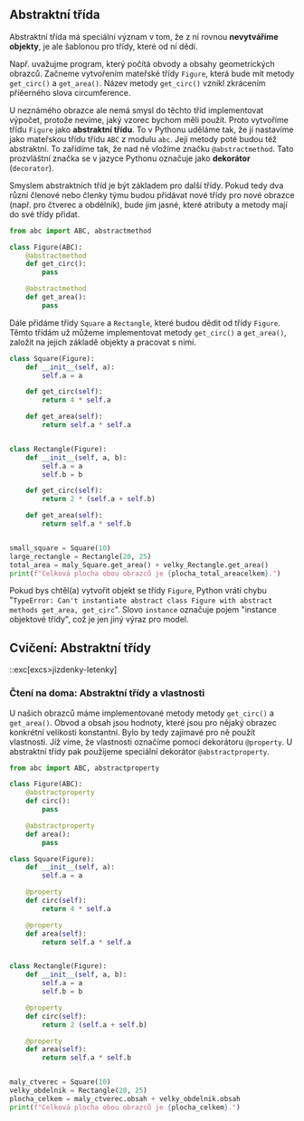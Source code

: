 ## Abstraktní třída

Abstraktní třída má speciální význam v tom, že z ní rovnou **nevytváříme objekty**, je ale šablonou pro třídy, které od ní dědí.

Např. uvažujme program, který počítá obvody a obsahy geometrických obrazců. Začneme vytvořením mateřské třídy `Figure`, která bude mít metody `get_circ()` a `get_area()`. Název metody `get_circ()` vznikl zkrácením příěerného slova circumference.

U neznámého obrazce ale nemá smysl do těchto tříd implementovat výpočet, protože nevíme, jaký vzorec bychom měli použít. Proto vytvoříme třídu `Figure` jako **abstraktní třídu**. To v Pythonu uděláme tak, že jí nastavíme jako mateřskou třídu třídu `ABC` z modulu `abc`. Její metody poté budou též abstraktní. To zařídíme tak, že nad ně vložíme značku `@abstractmethod`. Tato prozvláštní značka se v jazyce Pythonu označuje jako **dekorátor** (`decorator`).

Smyslem abstraktních tříd je být základem pro další třídy. Pokud tedy dva různí členové nebo členky týmu budou přidávat nové třídy pro nové obrazce (např. pro čtverec a obdélník), bude jim jasné, které atributy a metody mají do své třídy přidat.

```python
from abc import ABC, abstractmethod

class Figure(ABC):
    @abstractmethod
    def get_circ():
        pass

    @abstractmethod
    def get_area():
        pass
```

Dále přidáme třídy `Square` a `Rectangle`, které budou dědit od třídy `Figure`. Těmto třídám už můžeme implementovat metody `get_circ()` a `get_area()`, založit na jejich základě objekty a pracovat s nimi.

```python
class Square(Figure):
    def __init__(self, a):
        self.a = a

    def get_circ(self):
        return 4 * self.a

    def get_area(self):
        return self.a * self.a


class Rectangle(Figure):
    def __init__(self, a, b):
        self.a = a
        self.b = b

    def get_circ(self):
        return 2 * (self.a + self.b)

    def get_area(self):
        return self.a * self.b


small_square = Square(10)
large_rectangle = Rectangle(20, 25)
total_area = maly_Square.get_area() + velky_Rectangle.get_area()
print(f"Celková plocha obou obrazců je {plocha_total_areacelkem}.")
```

Pokud bys chtěl(a) vytvořit objekt se třídy `Figure`, Python vrátí chybu "`TypeError: Can't instantiate abstract class Figure with abstract methods get_area, get_circ`". Slovo `instance` označuje pojem "instance objektové třídy", což je jen jiný výraz pro model.

## Cvičení: Abstraktní třídy

::exc[excs>jizdenky-letenky]

### Čtení na doma: Abstraktní třídy a vlastnosti

U našich obrazců máme implementované metody metody `get_circ()` a `get_area()`. Obvod a obsah jsou hodnoty, které jsou pro nějaký obrazec konkrétní velikosti konstantní. Bylo by tedy zajímavé pro ně použít vlastnosti. Jíž víme, že vlastnosti označíme pomocí dekorátoru `@property`. U abstraktní třídy pak použijeme speciální dekorátor `@abstractproperty`.

```python
from abc import ABC, abstractproperty

class Figure(ABC):
    @abstractproperty
    def circ():
        pass

    @abstractproperty
    def area():
        pass

class Square(Figure):
    def __init__(self, a):
        self.a = a

    @property
    def circ(self):
        return 4 * self.a

    @property
    def area(self):
        return self.a * self.a


class Rectangle(Figure):
    def __init__(self, a, b):
        self.a = a
        self.b = b

    @property
    def circ(self):
        return 2 (self.a + self.b)

    @property
    def area(self):
        return self.a * self.b


maly_ctverec = Square(10)
velky_obdelnik = Rectangle(20, 25)
plocha_celkem = maly_ctverec.obsah + velky_obdelnik.obsah
print(f"Celková plocha obou obrazců je {plocha_celkem}.")
```

